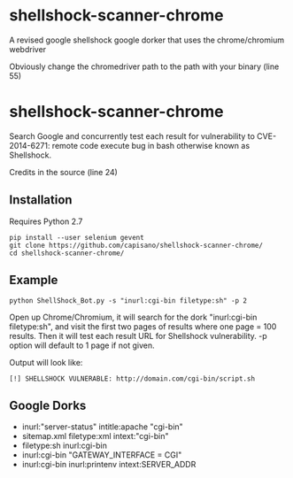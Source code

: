 # shellshock-scanner-chrome
A revised google shellshock google dorker that uses the chrome/chromium webdriver

Obviously change the chromedriver path to the path with your binary (line 55)


shellshock-scanner-chrome
========

Search Google and concurrently test each result for vulnerability to CVE-2014-6271: remote code execute bug in bash otherwise known as Shellshock.

Credits in the source (line 24)

Installation
-----
Requires Python 2.7

``` shell
pip install --user selenium gevent
git clone https://github.com/capisano/shellshock-scanner-chrome/
cd shellshock-scanner-chrome/
```

Example
-----

``` shell
python ShellShock_Bot.py -s "inurl:cgi-bin filetype:sh" -p 2
```

Open up Chrome/Chromium, it will search for the dork "inurl:cgi-bin filetype:sh", and visit the first two pages of results where one page = 100 results. Then it will test each result URL for Shellshock vulnerability. -p option will default to 1 page if not given.


Output will look like:
``` shell
[!] SHELLSHOCK VULNERABLE: http://domain.com/cgi-bin/script.sh
```

Google Dorks
-----
* inurl:"server-status"  intitle:apache "cgi-bin"
* sitemap.xml filetype:xml intext:"cgi-bin"
* filetype:sh inurl:cgi-bin
* inurl:cgi-bin "GATEWAY_INTERFACE = CGI"
* inurl:cgi-bin inurl:printenv intext:SERVER_ADDR

